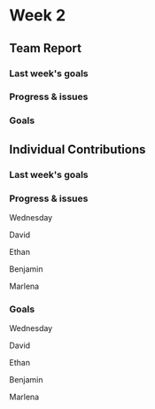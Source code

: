 # Week 2 #
## Team Report ##
### Last week's goals ###

### Progress & issues ###

### Goals ###

## Individual Contributions
### Last week's goals ###

### Progress & issues ###
Wednesday

David

Ethan

Benjamin

Marlena

### Goals ###
Wednesday

David

Ethan

Benjamin

Marlena

